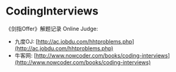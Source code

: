 # CodingInterviews
《剑指Offer》解题记录
Online Judge: 
 - 九度OJ: [http://ac.jobdu.com/hhtproblems.php](http://ac.jobdu.com/hhtproblems.php)
 - 牛客网: [http://www.nowcoder.com/books/coding-interviews](http://www.nowcoder.com/books/coding-interviews)

